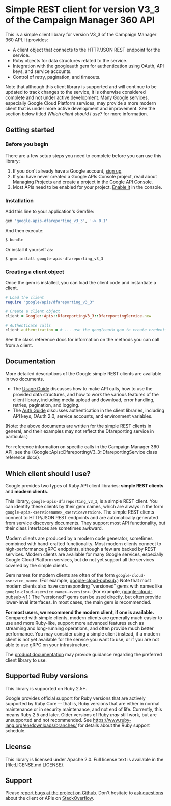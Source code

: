 # Simple REST client for version V3_3 of the Campaign Manager 360 API

This is a simple client library for version V3_3 of the Campaign Manager 360 API. It provides:

* A client object that connects to the HTTP/JSON REST endpoint for the service.
* Ruby objects for data structures related to the service.
* Integration with the googleauth gem for authentication using OAuth, API keys, and service accounts.
* Control of retry, pagination, and timeouts.

Note that although this client library is supported and will continue to be updated to track changes to the service, it is otherwise considered complete and not under active development. Many Google services, especially Google Cloud Platform services, may provide a more modern client that is under more active development and improvement. See the section below titled *Which client should I use?* for more information.

## Getting started

### Before you begin

There are a few setup steps you need to complete before you can use this library:

 1. If you don't already have a Google account, [sign up](https://www.google.com/accounts).
 2. If you have never created a Google APIs Console project, read about [Managing Projects](https://cloud.google.com/resource-manager/docs/creating-managing-projects) and create a project in the [Google API Console](https://console.cloud.google.com/).
 3. Most APIs need to be enabled for your project. [Enable it](https://console.cloud.google.com/apis/library/dfareporting.googleapis.com) in the console.

### Installation

Add this line to your application's Gemfile:

```ruby
gem 'google-apis-dfareporting_v3_3', '~> 0.1'
```

And then execute:

```
$ bundle
```

Or install it yourself as:

```
$ gem install google-apis-dfareporting_v3_3
```

### Creating a client object

Once the gem is installed, you can load the client code and instantiate a client.

```ruby
# Load the client
require "google/apis/dfareporting_v3_3"

# Create a client object
client = Google::Apis::DfareportingV3_3::DfareportingService.new

# Authenticate calls
client.authentication = # ... use the googleauth gem to create credentials
```

See the class reference docs for information on the methods you can call from a client.

## Documentation

More detailed descriptions of the Google simple REST clients are available in two documents.

 *  The [Usage Guide](https://github.com/googleapis/google-api-ruby-client/blob/master/docs/usage-guide.md) discusses how to make API calls, how to use the provided data structures, and how to work the various features of the client library, including media upload and download, error handling, retries, pagination, and logging.
 *  The [Auth Guide](https://github.com/googleapis/google-api-ruby-client/blob/master/docs/auth-guide.md) discusses authentication in the client libraries, including API keys, OAuth 2.0, service accounts, and environment variables.

(Note: the above documents are written for the simple REST clients in general, and their examples may not reflect the Dfareporting service in particular.)

For reference information on specific calls in the Campaign Manager 360 API, see the {Google::Apis::DfareportingV3_3::DfareportingService class reference docs}.

## Which client should I use?

Google provides two types of Ruby API client libraries: **simple REST clients** and **modern clients**.

This library, `google-apis-dfareporting_v3_3`, is a simple REST client. You can identify these clients by their gem names, which are always in the form `google-apis-<servicename>_<serviceversion>`. The simple REST clients connect to HTTP/JSON REST endpoints and are automatically generated from service discovery documents. They support most API functionality, but their class interfaces are sometimes awkward.

Modern clients are produced by a modern code generator, sometimes combined with hand-crafted functionality. Most modern clients connect to high-performance gRPC endpoints, although a few are backed by REST services. Modern clients are available for many Google services, especially Google Cloud Platform services, but do not yet support all the services covered by the simple clients.

Gem names for modern clients are often of the form `google-cloud-<service_name>`. (For example, [google-cloud-pubsub](https://rubygems.org/gems/google-cloud-pubsub).) Note that most modern clients also have corresponding "versioned" gems with names like `google-cloud-<service_name>-<version>`. (For example, [google-cloud-pubsub-v1](https://rubygems.org/gems/google-cloud-pubsub-v1).) The "versioned" gems can be used directly, but often provide lower-level interfaces. In most cases, the main gem is recommended.

**For most users, we recommend the modern client, if one is available.** Compared with simple clients, modern clients are generally much easier to use and more Ruby-like, support more advanced features such as streaming and long-running operations, and often provide much better performance. You may consider using a simple client instead, if a modern client is not yet available for the service you want to use, or if you are not able to use gRPC on your infrastructure.

The [product documentation](https://developers.google.com/doubleclick-advertisers/) may provide guidance regarding the preferred client library to use.

## Supported Ruby versions

This library is supported on Ruby 2.5+.

Google provides official support for Ruby versions that are actively supported by Ruby Core -- that is, Ruby versions that are either in normal maintenance or in security maintenance, and not end of life. Currently, this means Ruby 2.5 and later. Older versions of Ruby _may_ still work, but are unsupported and not recommended. See https://www.ruby-lang.org/en/downloads/branches/ for details about the Ruby support schedule.

## License

This library is licensed under Apache 2.0. Full license text is available in the {file:LICENSE.md LICENSE}.

## Support

Please [report bugs at the project on Github](https://github.com/google/google-api-ruby-client/issues). Don't hesitate to [ask questions](http://stackoverflow.com/questions/tagged/google-api-ruby-client) about the client or APIs on [StackOverflow](http://stackoverflow.com).
